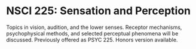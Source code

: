 # NSCI 225: Sensation and Perception

Topics in vision, audition, and the lower senses. Receptor mechanisms, psychophysical methods, and selected perceptual phenomena will be discussed. Previously offered as PSYC 225. Honors version available.